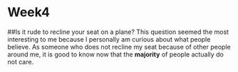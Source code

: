 # Week4
##Is it rude to recline your seat on a plane?
This question seemed the most interesting to me because I personally am curious about what people believe. As someone who does not recline my seat because of other people around me, it is good to know now that the **majority** of people actually do not care.
